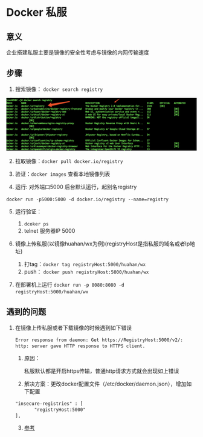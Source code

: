 # Docker 私服

## 意义
   企业搭建私服主要是镜像的安全性考虑与镜像的内网传输速度

## 步骤
1. 搜索镜像： ``` docker search registry ```

 ![搜索结果](./img/search.jpg)

2. 拉取镜像：```docker pull docker.io/registry```

3. 验证：```docker images``` 查看本地镜像列表

4. 运行: 对外端口5000 后台默认运行，起别名registry

 ```docker run -p5000:5000 -d docker.io/registry --name=registry```

5. 运行验证：
    1. ```dcoker ps```
    2. telnet 服务器IP 5000

6. 镜像上传私服(以镜像huahan/wx为例)(registryHost是指私服的域名或者Ip地址)
   1. 打tag：```docker tag registryHost:5000/huahan/wx```
   2. push： ```docker push registryHost:5000/huahan/wx```
7. 在部署机上运行
  ```docker run -p 8080:8080 -d registryHost:5000/huahan/wx```

## 遇到的问题
1. 在镜像上传私服或者下载镜像的时候遇到如下错误
    ```
    Error response from daemon: Get https://RegistryHost:5000/v2/: http: server gave HTTP response to HTTPS client.
    ```
    1. 原因：

       私服默认都是开启https传输，普通http请求方式就会出现如上错误

    2. 解决方案：更改docker配置文件（/etc/docker/daemon.json），增加如下配置
    ```
    "insecure-registries" : [
           "registryHost:5000"
    ],
    ```

    3. [参考](https://docs.docker.com/engine/reference/commandline/dockerd/#daemon-configuration-file)




